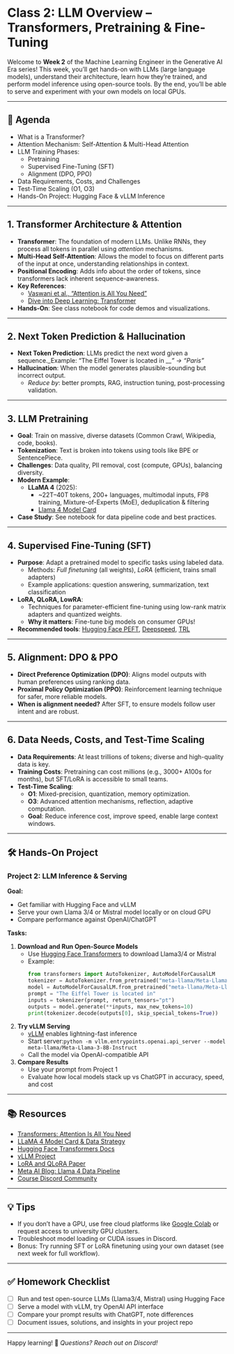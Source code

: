 # Class 2: LLM Overview – Transformers, Pretraining & Fine-Tuning

Welcome to **Week 2** of the Machine Learning Engineer in the Generative AI Era series!
This week, you’ll get hands-on with LLMs (large language models), understand their architecture, learn how they’re trained, and perform model inference using open-source tools. By the end, you’ll be able to serve and experiment with your own models on local GPUs.

---

## 📅 Agenda

- What is a Transformer?
- Attention Mechanism: Self-Attention & Multi-Head Attention
- LLM Training Phases:
  - Pretraining
  - Supervised Fine-Tuning (SFT)
  - Alignment (DPO, PPO)
- Data Requirements, Costs, and Challenges
- Test-Time Scaling (O1, O3)
- Hands-On Project: Hugging Face & vLLM Inference

---

## 1. Transformer Architecture & Attention

- **Transformer**: The foundation of modern LLMs. Unlike RNNs, they process all tokens in parallel using *attention* mechanisms.
- **Multi-Head Self-Attention**: Allows the model to focus on different parts of the input at once, understanding relationships in context.
- **Positional Encoding**: Adds info about the order of tokens, since transformers lack inherent sequence-awareness.
- **Key References**:
  - [Vaswani et al., “Attention is All You Need”](https://arxiv.org/abs/1706.03762)
  - [Dive into Deep Learning: Transformer](https://d2l.ai/chapter_attention-mechanisms-and-transformers/transformer.html)
- **Hands-On**: See class notebook for code demos and visualizations.

---

## 2. Next Token Prediction & Hallucination

- **Next Token Prediction**: LLMs predict the next word given a sequence._Example: “The Eiffel Tower is located in ___” → “Paris”_
- **Hallucination**: When the model generates plausible-sounding but incorrect output.
  - _Reduce by_: better prompts, RAG, instruction tuning, post-processing validation.

---

## 3. LLM Pretraining

- **Goal**: Train on massive, diverse datasets (Common Crawl, Wikipedia, code, books).
- **Tokenization**: Text is broken into tokens using tools like BPE or SentencePiece.
- **Challenges**: Data quality, PII removal, cost (compute, GPUs), balancing diversity.
- **Modern Example**:
  - **LLaMA 4** (2025):
    - ~22T–40T tokens, 200+ languages, multimodal inputs, FP8 training, Mixture-of-Experts (MoE), deduplication & filtering
    - [Llama 4 Model Card](https://www.llama.com/docs/model-cards-and-prompt-formats/llama4_omni/)
- **Case Study**: See notebook for data pipeline code and best practices.

---

## 4. Supervised Fine-Tuning (SFT)

- **Purpose**: Adapt a pretrained model to specific tasks using labeled data.
  - Methods: *Full finetuning* (all weights), *LoRA* (efficient, trains small adapters)
  - Example applications: question answering, summarization, text classification
- **LoRA, QLoRA, LowRA**:
  - Techniques for parameter-efficient fine-tuning using low-rank matrix adapters and quantized weights.
  - **Why it matters**: Fine-tune big models on consumer GPUs!
- **Recommended tools**: [Hugging Face PEFT](https://github.com/huggingface/peft), [Deepspeed](https://github.com/microsoft/DeepSpeed), [TRL](https://github.com/huggingface/trl)

---

## 5. Alignment: DPO & PPO

- **Direct Preference Optimization (DPO)**: Aligns model outputs with human preferences using ranking data.
- **Proximal Policy Optimization (PPO)**: Reinforcement learning technique for safer, more reliable models.
- **When is alignment needed?** After SFT, to ensure models follow user intent and are robust.

---

## 6. Data Needs, Costs, and Test-Time Scaling

- **Data Requirements**: At least trillions of tokens; diverse and high-quality data is key.
- **Training Costs**: Pretraining can cost millions (e.g., 3000+ A100s for months), but SFT/LoRA is accessible to small teams.
- **Test-Time Scaling**:
  - **O1**: Mixed-precision, quantization, memory optimization.
  - **O3**: Advanced attention mechanisms, reflection, adaptive computation.
  - **Goal**: Reduce inference cost, improve speed, enable large context windows.

---

## 🛠️ Hands-On Project

### Project 2: LLM Inference & Serving

**Goal:**

- Get familiar with Hugging Face and vLLM
- Serve your own Llama 3/4 or Mistral model locally or on cloud GPU
- Compare performance against OpenAI/ChatGPT

**Tasks:**

1. **Download and Run Open-Source Models**
   - Use [Hugging Face Transformers](https://huggingface.co/docs/transformers/) to download Llama3/4 or Mistral
   - Example:
     ```python
     from transformers import AutoTokenizer, AutoModelForCausalLM
     tokenizer = AutoTokenizer.from_pretrained("meta-llama/Meta-Llama-3-8B-Instruct")
     model = AutoModelForCausalLM.from_pretrained("meta-llama/Meta-Llama-3-8B-Instruct")
     prompt = "The Eiffel Tower is located in"
     inputs = tokenizer(prompt, return_tensors="pt")
     outputs = model.generate(**inputs, max_new_tokens=10)
     print(tokenizer.decode(outputs[0], skip_special_tokens=True))
     ```
2. **Try vLLM Serving**
   - [vLLM](https://github.com/vllm-project/vllm) enables lightning-fast inference
   - Start server:`python -m vllm.entrypoints.openai.api_server --model meta-llama/Meta-Llama-3-8B-Instruct`
   - Call the model via OpenAI-compatible API
3. **Compare Results**
   - Use your prompt from Project 1
   - Evaluate how local models stack up vs ChatGPT in accuracy, speed, and cost

---

## 📚 Resources

- [Transformers: Attention Is All You Need](https://arxiv.org/abs/1706.03762)
- [LLaMA 4 Model Card &amp; Data Strategy](https://www.llama.com/docs/model-cards-and-prompt-formats/llama4_omni/)
- [Hugging Face Transformers Docs](https://huggingface.co/docs/transformers/)
- [vLLM Project](https://github.com/vllm-project/vllm)
- [LoRA and QLoRA Paper](https://arxiv.org/abs/2106.09685)
- [Meta AI Blog: Llama 4 Data Pipeline](https://ai.facebook.com/blog/llama4-herd/)
- [Course Discord Community](https://discord.gg/your-invite-link)

---

## 💡 Tips

- If you don’t have a GPU, use free cloud platforms like [Google Colab](https://colab.research.google.com/) or request access to university GPU clusters.
- Troubleshoot model loading or CUDA issues in Discord.
- Bonus: Try running SFT or LoRA finetuning using your own dataset (see next week for full workflow).

---

## ✅ Homework Checklist

- [ ] Run and test open-source LLMs (Llama3/4, Mistral) using Hugging Face
- [ ] Serve a model with vLLM, try OpenAI API interface
- [ ] Compare your prompt results with ChatGPT, note differences
- [ ] Document issues, solutions, and insights in your project repo

---

Happy learning! 🚀
_Questions? Reach out on Discord!_
